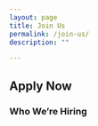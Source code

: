 ```yaml
---
layout: page
title: Join Us
permalink: /join-us/
description: ""

---
```


## Apply Now

### Who We’re Hiring
